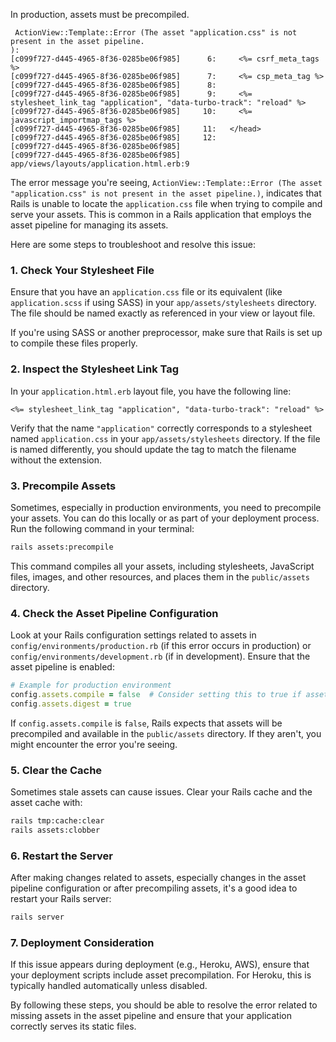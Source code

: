 In production, assets must be precompiled.

```
 ActionView::Template::Error (The asset "application.css" is not present in the asset pipeline.
):
[c099f727-d445-4965-8f36-0285be06f985]      6:     <%= csrf_meta_tags %>
[c099f727-d445-4965-8f36-0285be06f985]      7:     <%= csp_meta_tag %>
[c099f727-d445-4965-8f36-0285be06f985]      8: 
[c099f727-d445-4965-8f36-0285be06f985]      9:     <%= stylesheet_link_tag "application", "data-turbo-track": "reload" %>
[c099f727-d445-4965-8f36-0285be06f985]     10:     <%= javascript_importmap_tags %>
[c099f727-d445-4965-8f36-0285be06f985]     11:   </head>
[c099f727-d445-4965-8f36-0285be06f985]     12: 
[c099f727-d445-4965-8f36-0285be06f985]   
[c099f727-d445-4965-8f36-0285be06f985] app/views/layouts/application.html.erb:9
```

The error message you're seeing, `ActionView::Template::Error (The asset "application.css" is not present in the asset pipeline.)`, indicates that Rails is unable to locate the `application.css` file when trying to compile and serve your assets. This is common in a Rails application that employs the asset pipeline for managing its assets.

Here are some steps to troubleshoot and resolve this issue:

### 1. **Check Your Stylesheet File**

Ensure that you have an `application.css` file or its equivalent (like `application.scss` if using SASS) in your `app/assets/stylesheets` directory. The file should be named exactly as referenced in your view or layout file.

If you're using SASS or another preprocessor, make sure that Rails is set up to compile these files properly.

### 2. **Inspect the Stylesheet Link Tag**

In your `application.html.erb` layout file, you have the following line:

```erb
<%= stylesheet_link_tag "application", "data-turbo-track": "reload" %>
```

Verify that the name `"application"` correctly corresponds to a stylesheet named `application.css` in your `app/assets/stylesheets` directory. If the file is named differently, you should update the tag to match the filename without the extension.

### 3. **Precompile Assets**

Sometimes, especially in production environments, you need to precompile your assets. You can do this locally or as part of your deployment process. Run the following command in your terminal:

```bash
rails assets:precompile
```

This command compiles all your assets, including stylesheets, JavaScript files, images, and other resources, and places them in the `public/assets` directory.

### 4. **Check the Asset Pipeline Configuration**

Look at your Rails configuration settings related to assets in `config/environments/production.rb` (if this error occurs in production) or `config/environments/development.rb` (if in development). Ensure that the asset pipeline is enabled:

```ruby
# Example for production environment
config.assets.compile = false  # Consider setting this to true if assets are not precompiling
config.assets.digest = true
```

If `config.assets.compile` is `false`, Rails expects that assets will be precompiled and available in the `public/assets` directory. If they aren't, you might encounter the error you're seeing.

### 5. **Clear the Cache**

Sometimes stale assets can cause issues. Clear your Rails cache and the asset cache with:

```bash
rails tmp:cache:clear
rails assets:clobber
```

### 6. **Restart the Server**

After making changes related to assets, especially changes in the asset pipeline configuration or after precompiling assets, it's a good idea to restart your Rails server:

```bash
rails server
```

### 7. **Deployment Consideration**

If this issue appears during deployment (e.g., Heroku, AWS), ensure that your deployment scripts include asset precompilation. For Heroku, this is typically handled automatically unless disabled.

By following these steps, you should be able to resolve the error related to missing assets in the asset pipeline and ensure that your application correctly serves its static files.
